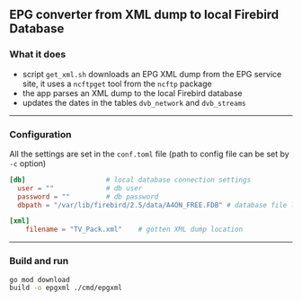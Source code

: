 ## EPG converter from XML dump to local Firebird Database

### What it does

- script `get_xml.sh` downloads an EPG XML dump from the EPG service site,
  it uses a `ncftpget` tool from the `ncftp` package
- the app parses an XML dump to the local Firebird database
- updates the dates in the tables `dvb_network` and `dvb_streams`
___
### Configuration

All the settings are set in the `conf.toml` file (path to config file can be set
by `-c` option)

```toml
[db]                    # local database connection settings                      
  user = ""             # db user
  password = ""         # db password
  dbpath = "/var/lib/firebird/2.5/data/A4ON_FREE.FDB" # database file location

[xml]
    filename = "TV_Pack.xml"    # gotten XML dump location
```
___
### Build and run
```bash
go mod download
build -o epgxml ./cmd/epgxml
```
